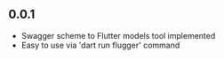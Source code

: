 ## 0.0.1

* Swagger scheme to Flutter models tool implemented
* Easy to use via 'dart run flugger' command

